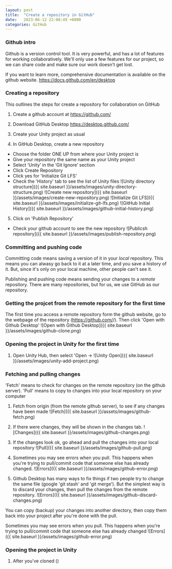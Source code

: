 ```yaml
---
layout: post
title:  "Create a repository in GitHub"
date:   2023-06-12 22:08:49 +0800
categories: GitHub
---
```


### Github intro

Github is a version control tool. It is very powerful, and has a lot of features
for working collaboratively. We'll only use a few features for our project, so we can share
code and make sure our work doesn't get lost.

If you want to learn more, comprehensive documentation is available on the github website.
https://docs.github.com/en/desktop

### Creating a repository

This outlines the steps for create a repository for collaboration on GitHub

1. Create a github account at
https://github.com/

2. Download GitHub Desktop
https://desktop.github.com/

3. Create your Unity project as usual

4. In GitHub Desktop, create a new repository
  - Choose the folder ONE UP from where your Unity project is
  - Give your repository the same name as your Unity project
  - Select ‘Unity’ in the ‘Git Ignore’ section
  - Click Create Repository
  - Click yes for 'Initialize Git LFS'
  - Check the 'History' tab to see the list of Unity files
![Unity directory structure]({{ site.baseurl }}/assets/images/unity-directory-structure.png)
![Create new repository]({{ site.baseurl }}/assets/images/create-new-repository.png)
![Initialize Git LFS]({{ site.baseurl }}/assets/images/initialize-git-lfs.png)
![GitHub Initial History]({{ site.baseurl }}/assets/images/github-initial-history.png)

5. Click on 'Publish Repository'
  - Check your github account to see the new repository
![Publicsh repository]({{ site.baseurl }}/assets/images/publish-repository.png)

### Committing and pushing code

Committing code means saving a version of it in your *local* repository. This means
you can alwasy go back to it at a later time, and you save a history of it.
But, since it's only on your local machine, other people can't see it.

Publishing and pushing code means sending your changes to a *remote* repository. There
are many repositories, but for us, we use GitHub as our repository.

### Getting the projcet from the remote repository for the first time

The first time you access a remote repository form the github website, go to the
webpage of the repository (https://github.com/<username>/<repoName>). Then click
'Open with Github Desktop'
![Open with Github Desktop]({{ site.baseurl }}/assets/images/github-clone.png)

### Opening the project in Unity for the first time

1. Open Unity Hub, then select 'Open ->
![Unity Open]({{ site.baseurl }}/assets/images/unity-add-project.png)

### Fetching and pulling changes

'Fetch' means to check for changes on the remote repository (on the github server).
'Pull' means to copy to changes into your local repository on your computer

1. Fetch from origin (from the remote github server), to see if any changes have been made
![Fetch]({{ site.baseurl }}/assets/images/github-fetch.png)

2. If there were changes, they will be shown in the changes tab.
![Changes]({{ site.baseurl }}/assets/images/github-changes.png)

3. If the changes look ok, go ahead and pull the changes into your local repository
![Pull]({{ site.baseurl }}/assets/images/github-pull.png)

4. Sometimes you may see errors when you pull. This happens when you're trying to pull/commit
code that someone else has already changed. 
![Errors]({{ site.baseurl }}/assets/images/github-error.png)

4. Github Desktop has many ways to fix things if two people try to change the same file
 (google 'git stash' and 'git merge'). But the simplest way is to discard your changes,
 then pull the changes from the remote repository.
![Errors]({{ site.baseurl }}/assets/images/github-discard-changes.png)

You can copy (backup) your changes into another directory, then copy them back into your
project after you're done with the pull.

Sometimes you may see errors when you pull. This happens when you're trying to pull/commit
code that someone else has already changed
![Errors]({{ site.baseurl }}/assets/images/github-error.png)

### Opening the project in Unity

1. After you've cloned ()



